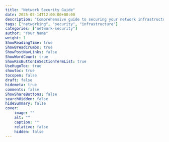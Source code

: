 ```yaml
---
title: "Network Security Guide"
date: 2025-05-14T12:00:00+00:00
description: "Comprehensive guide to securing your network infrastructure"
tags: ["networking", "security", "infrastructure"]
categories: ["network-security"]
author: "Your Name"
weight: 1
ShowReadingTime: true
ShowBreadCrumbs: true
ShowPostNavLinks: false
ShowWordCount: true
ShowRssButtonInSectionTermList: true
UseHugoToc: true
showtoc: true
tocopen: false
draft: false
hidemeta: true
comments: false
ShowShareButtons: false
searchHidden: false
hideSummary: false
cover:
    image: ""
    alt: ""
    caption: ""
    relative: false
    hidden: false
---
```

